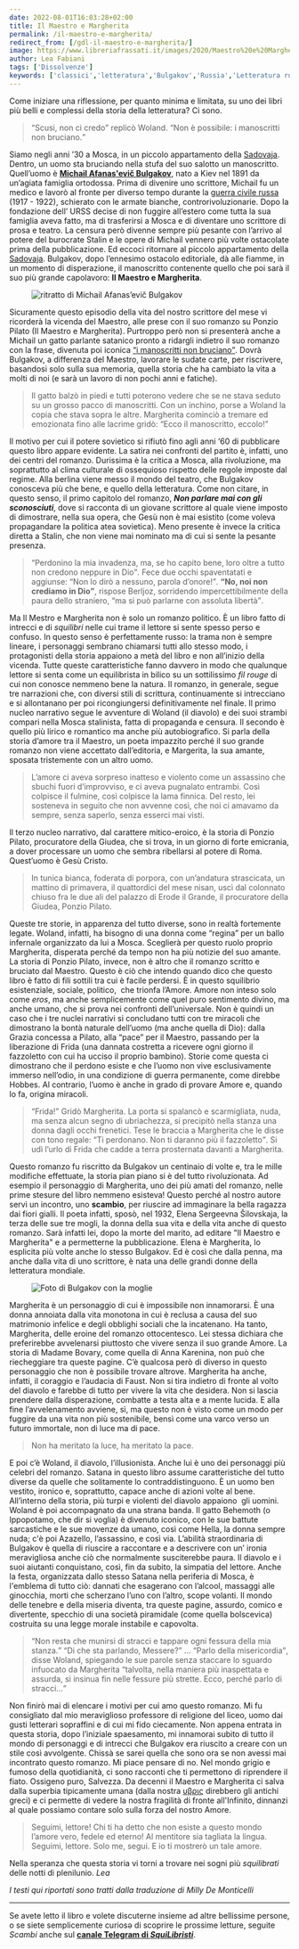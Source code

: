 ```yaml
---
date: 2022-08-01T16:03:28+02:00
title: Il Maestro e Margherita
permalink: /il-maestro-e-margherita/
redirect_from: [/gdl-il-maestro-e-margherita/]
image: https://www.libreriafrassati.it/images/2020/Maestro%20e%20Margherita%209788817105453_1.png
author: Lea Fabiani
tags: ['Dissolvenze']
keywords: ['classici','letteratura','Bulgakov','Russia','Letteratura russa']
---
```

Come iniziare una riflessione, per quanto minima e limitata, su uno dei libri più belli e complessi della storia della letteratura? Ci sono.

> <q>Scusi, non ci credo</q> replicò Woland. <q>Non è possibile: i manoscritti non bruciano.</q>

Siamo negli anni ’30 a Mosca, in un piccolo appartamento della [Sadovaja](https://it.wikipedia.org/wiki/Museo_Bulgakov). Dentro, un uomo sta bruciando nella stufa del suo salotto un manoscritto. Quell’uomo è [**Michail Afanas'evič Bulgakov**](https://it.wikipedia.org/wiki/Michail_Afanas%27evi%C4%8D_Bulgakov), nato a Kiev nel 1891 da un’agiata famiglia ortodossa. Prima di divenire uno scrittore, Michail fu un medico e lavorò al fronte per diverso tempo durante la [guerra civile russa](https://it.wikipedia.org/wiki/Guerra_civile_russa) (1917 - 1922), schierato con le armate bianche, controrivoluzionarie. Dopo la fondazione dell’ URSS decise di non fuggire all’estero come tutta la sua famiglia aveva fatto, ma di trasferirsi a Mosca e di diventare uno scrittore di prosa e teatro. La censura però divenne sempre più pesante con l’arrivo al potere del burocrate Stalin e le opere di Michail vennero più volte ostacolate prima della pubblicazione. Ed eccoci ritornare al piccolo appartamento della [Sadovaja](https://it.wikipedia.org/wiki/Museo_Bulgakov). Bulgakov, dopo l’ennesimo ostacolo editoriale, dà alle fiamme, in un momento di disperazione, il manoscritto contenente quello che poi sarà il suo più grande capolavoro: **Il Maestro e Margherita**.

<figure>
	<img src='https://www.repstatic.it/content/nazionale/img/2022/02/23/111644921-2ea994c0-a1fe-4e85-9cc2-2ac97ab2871b.jpg' alt='ritratto di Michail Afanas’evič Bulgakov'>
</figure>

Sicuramente questo episodio della vita del nostro scrittore del mese vi ricorderà la vicenda del Maestro, alle prese con il suo romanzo su Ponzio Pilato (Il Maestro e Margherita). Purtroppo però non si presenterà anche a Michail un gatto parlante satanico pronto a ridargli indietro il suo romanzo con la frase, divenuta poi iconica <u><q>i manoscritti non bruciano</q></u>. Dovrà Bulgakov, a differenza del Maestro, lavorare le sudate carte, per riscrivere, basandosi solo sulla sua memoria, quella storia che ha cambiato la vita a molti di noi (e sarà un lavoro di non pochi anni e fatiche).

> Il gatto balzò in piedi e tutti poterono vedere che se ne stava seduto su un grosso pacco di manoscritti. Con un inchino, porse a Woland la copia che stava sopra le altre. Margherita cominciò a tremare ed emozionata fino alle lacrime gridò: <q>Ecco il manoscritto, eccolo!</q>

Il motivo per cui il potere sovietico si rifiutò fino agli anni ‘60 di pubblicare questo libro appare evidente. La satira nei confronti del partito è, infatti, uno dei centri del romanzo. Durissima è la critica a Mosca, alla rivoluzione, ma soprattutto al clima culturale di ossequioso rispetto delle regole imposte dal regime. Alla berlina viene messo il mondo del teatro, che Bulgakov conosceva più che bene, e quello della letteratura. Come non citare, in questo senso, il primo capitolo del romanzo, ***Non parlare mai con gli sconosciuti***, dove si racconta di un giovane scrittore al quale viene imposto di dimostrare, nella sua opera, che Gesù non è mai esistito (come voleva propagandare la politica atea sovietica). Meno presente è invece la critica diretta a Stalin, che non viene mai nominato ma di cui si sente la pesante presenza.

> <q>Perdonino la mia invadenza, ma, se ho capito bene, loro oltre a tutto non credono neppure in Dio</q>. Fece due occhi spaventatati e aggiunse: <q>Non lo dirò a nessuno, parola d’onore!</q>. **<q>No, noi non crediamo in Dio</q>**, rispose Berljoz, sorridendo impercettibilmente della paura dello straniero, <q>ma si può parlarne con assoluta libertà</q>.

Ma Il Mestro e Margherita non è solo un romanzo politico. È un libro fatto di intrecci e di *squilibri* nelle cui trame il lettore si sente spesso perso e confuso. In questo senso è perfettamente russo: la trama non è sempre lineare, i personaggi sembrano chiamarsi tutti allo stesso modo, i protagonisti della storia appaiono a metà del libro e non all’inizio della vicenda. Tutte queste caratteristiche fanno davvero in modo che qualunque lettore si senta come un equilibrista in bilico su un sottilissimo <em lang='fr'>fil rouge</em> di cui non conosce nemmeno bene la natura. Il romanzo, in generale, segue tre narrazioni che, con diversi stili di scrittura, continuamente si intrecciano e si allontanano per poi ricongiungersi definitivamente nel finale. Il primo nucleo narrativo segue le avventure di Woland (il diavolo) e dei suoi strambi compari nella Mosca stalinista, fatta di propaganda e censura. Il secondo è quello più lirico e romantico ma anche più autobiografico. Si parla della storia d’amore tra il Maestro, un poeta impazzito perché il suo grande romanzo non viene accettato dall’editoria, e Margerita, la sua amante, sposata tristemente con un altro uomo.

> L’amore ci aveva sorpreso inatteso e violento come un assassino che sbuchi fuori d’improvviso, e ci aveva pugnalato entrambi. Così colpisce il fulmine, così colpisce la lama finnica. Del resto, lei sosteneva in seguito che non avvenne così, che noi ci amavamo da sempre, senza saperlo, senza esserci mai visti.

Il terzo nucleo narrativo, dal carattere mitico-eroico, è la storia di Ponzio Pilato, procuratore della Giudea, che si trova, in un giorno di forte emicrania, a dover processare un uomo che sembra ribellarsi al potere di Roma. Quest’uomo è Gesù Cristo.

> In tunica bianca, foderata di porpora, con un’andatura strascicata, un mattino di primavera, il quattordici del mese nisan, uscì dal colonnato chiuso fra le due ali del palazzo di Erode il Grande, il procuratore della Giudea, Ponzio Pilato.

Queste tre storie, in apparenza del tutto diverse, sono in realtà fortemente legate. Woland, infatti, ha bisogno di una donna come “regina” per un ballo infernale organizzato da lui a Mosca. Sceglierà per questo ruolo proprio Margherita, disperata perché da tempo non ha più notizie del suo amante. La storia di Ponzio Pilato, invece, non è altro che il romanzo scritto e bruciato dal Maestro. Questo è ciò che intendo quando dico che questo libro è fatto di fili sottili tra cui è facile perdersi. È in questo squilibrio esistenziale, sociale, politico,  che trionfa l’Amore. Amore non inteso solo come *eros*, ma anche semplicemente come quel puro sentimento divino, ma anche umano, che si prova nei confronti dell’universale. Non è quindi un caso che i tre nuclei narrativi si concludano tutti con tre miracoli che dimostrano la bontà naturale dell’uomo (ma anche quella di Dio): dalla Grazia concessa a Pilato, alla “pace” per il Maestro, passando per la liberazione di Frida (una dannata costretta a ricevere ogni giorno il fazzoletto con cui ha ucciso il proprio bambino). Storie come questa ci dimostrano che il perdono esiste e che l’uomo non vive esclusivamente immerso nell’odio, in una condizione di guerra permanente, come direbbe Hobbes. Al contrario, l’uomo è anche in grado di provare Amore e, quando lo fa, origina miracoli.

> <q>Frida!</q> Gridò Margherita. La porta si spalancò e scarmigliata, nuda, ma senza alcun segno di ubriachezza, si precipitò nella stanza una donna dagli occhi frenetici. Tese le braccia a Margherita che le disse con tono regale: <q>Ti perdonano. Non ti daranno più il fazzoletto</q>. Si udì l’urlo di Frida che cadde a terra prosternata davanti a Margherita.

Questo romanzo fu riscritto da Bulgakov un centinaio di volte e, tra le mille modifiche effettuate, la storia pian piano si è del tutto rivoluzionata. Ad esempio il personaggio di Margherita, uno dei più amati del romanzo, nelle prime stesure del libro nemmeno esisteva! Questo perché al nostro autore servì un incontro, uno **scambio**, per riuscire ad immaginare la bella ragazza dai fiori gialli. Il poeta infatti, sposò, nel 1932, Elena Sergeevna Šilovskaja, la terza delle sue tre mogli, la donna della sua vita e della vita anche di questo romanzo. Sarà infatti lei, dopo la morte del marito, ad editare "Il Maestro e Margherita" e a permetterne la pubblicazione. Elena è Margherita, lo esplicita più volte anche lo stesso Bulgakov. Ed è così che dalla penna, ma anche dalla vita di uno scrittore, è nata una delle grandi donne della letteratura mondiale.

<figure>
	<img src='https://kulturologia.ru/files/u8921/mikhail-bulgakov-05.jpg' alt='Foto di Bulgakov con la moglie'>
</figure>

Margherita è un personaggio di cui è impossibile non innamorarsi. È una donna annoiata dalla vita monotona in cui è reclusa a causa del suo matrimonio infelice e degli obblighi sociali che la incatenano. Ha tanto, Margherita, delle eroine del romanzo ottocentesco. Lei stessa dichiara che preferirebbe avvelenarsi piuttosto che vivere senza il suo grande Amore. La storia di Madame Bovary, come quella di Anna Karenina, non può che riecheggiare tra queste pagine. C’è qualcosa però di diverso in questo personaggio che non è possibile trovare altrove. Margherita ha anche, infatti, il coraggio e l’audacia di Faust. Non si tira indietro di fronte al volto del diavolo e farebbe di tutto per vivere la vita che desidera. Non si lascia prendere dalla disperazione, combatte a testa alta e a mente lucida. E alla fine l’avvelenamento avviene, sì, ma questo non è visto come un modo per fuggire da una vita non più sostenibile, bensì come una varco verso un futuro immortale, non di luce ma di pace.

> Non ha meritato la luce, ha meritato la pace.

E poi c’è Woland, il diavolo, l’illusionista. Anche lui è uno dei personaggi più celebri del romanzo. Satana in questo libro assume caratteristiche del tutto diverse da quelle che solitamente lo contraddistinguono. È un uomo ben vestito, ironico e, soprattutto, capace anche di azioni volte al bene. All’interno della storia, più turpi e violenti del diavolo appaiono  gli uomini. Woland è poi accompagnato da una strana banda. Il gatto Behemoth (o Ippopotamo, che dir si voglia) è divenuto iconico, con le sue battute sarcastiche e le sue movenze da umano, così come Hella, la donna sempre nuda; c'è poi Azazello, l’assassino, e così via. L’abilità straordinaria di Bulgakov è quella di riuscire a raccontare e a descrivere con un’ ironia meravigliosa anche ciò che normalmente susciterebbe paura. Il diavolo e i suoi aiutanti conquistano, così, fin da subito, la simpatia del lettore. Anche la festa, organizzata dallo stesso Satana nella periferia di Mosca, è l'emblema di tutto ciò: dannati che esagerano con l’alcool, massaggi alle ginocchia, morti che scherzano l’uno con l’altro, scope volanti. Il mondo delle tenebre e della miseria diventa, tra queste pagine, assurdo, comico e divertente, specchio di una società piramidale (come quella bolscevica) costruita su una legge morale instabile e capovolta.

> <q>Non resta che munirsi di stracci e tappare ogni fessura della mia stanza.</q> <q>Di che sta parlando, Messere?</q> … <q>Parlo della misericordia</q>, disse Woland, spiegando le sue parole senza staccare lo sguardo infuocato da Margherita <q>talvolta, nella maniera più inaspettata e assurda, si insinua fin nelle fessure più strette. Ecco, perché parlo di stracci…</q>

Non finirò mai di elencare i motivi per cui amo questo romanzo. Mi fu consigliato dal mio meraviglioso professore di religione del liceo, uomo dai gusti letterari sopraffini e di cui mi fido ciecamente. Non appena entrata in questa storia, dopo l’iniziale spaesamento, mi innamorai subito di tutto il mondo di personaggi e di intrecci che Bulgakov era riuscito a creare con un stile così avvolgente. Chissà se sarei quella che sono ora se non avessi mai incontrato questo romanzo. Mi piace pensare di no. Nel mondo grigio e fumoso della quotidianità, ci sono racconti che ti permettono di riprendere il fiato. Ossigeno puro, Salvezza. Da decenni il Maestro e Margherita ci salva dalla superbia tipicamente umana (dalla nostra [υβρις](https://www.treccani.it/vocabolario/hybris) direbbero gli antichi greci) e ci permette di vedere la nostra fragilità di fronte all'Infinito, dinnanzi al quale possiamo contare solo sulla forza del nostro Amore.

> Seguimi, lettore! Chi ti ha detto che non esiste a questo mondo l’amore vero, fedele ed eterno! Al mentitore sia tagliata la lingua. Seguimi, lettore. Solo me, segui. E io ti mostrerò un tale amore.

Nella speranza che questa storia vi torni a trovare nei sogni più *squilibrati* delle notti di plenilunio. *Lea*

*I testi qui riportati sono tratti dalla traduzione di Milly De Monticelli*

---

Se avete letto il libro e volete discuterne insieme ad altre bellissime persone, o se siete semplicemente curiosə di scoprire le prossime letture, seguite *Scambi* anche sul [**canale Telegram di <cite>SquiLibristi</cite>**](https://t.me/squilibristi '“SquiLibristi„ su Telegram').
